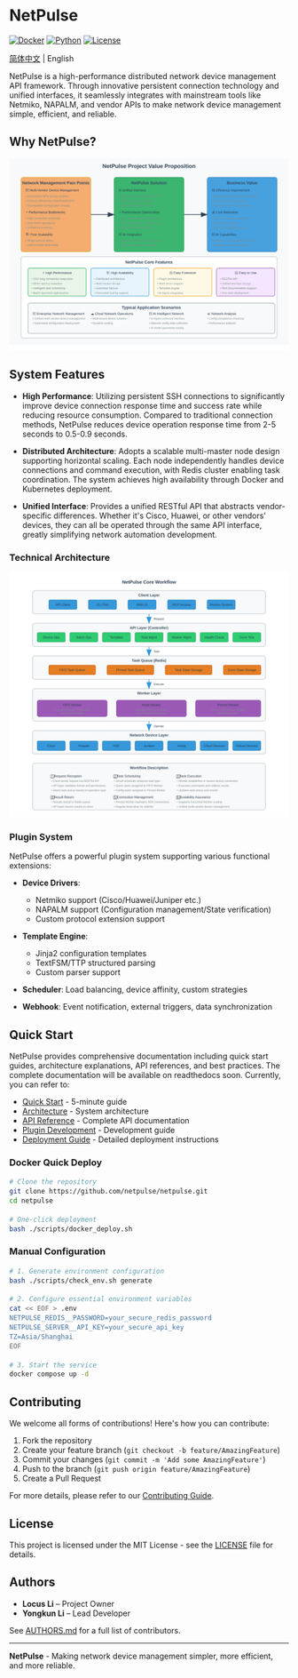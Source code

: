# NetPulse

[![Docker](https://img.shields.io/badge/Docker-Ready-blue?logo=docker)](https://hub.docker.com)
[![Python](https://img.shields.io/badge/Python-3.12+-green?logo=python)](https://python.org)
[![License](https://img.shields.io/badge/License-MIT-blue)](LICENSE)

[简体中文](README-zh.md) | English

NetPulse is a high-performance distributed network device management API framework. Through innovative persistent connection technology and unified interfaces, it seamlessly integrates with mainstream tools like Netmiko, NAPALM, and vendor APIs to make network device management simple, efficient, and reliable.

## Why NetPulse?

![NetPulse Value Proposition](docs/en/assets/images/architecture/project-value-proposition-en.svg)

## System Features

* **High Performance**: Utilizing persistent SSH connections to significantly improve device connection response time and success rate while reducing resource consumption. Compared to traditional connection methods, NetPulse reduces device operation response time from 2-5 seconds to 0.5-0.9 seconds.

* **Distributed Architecture**: Adopts a scalable multi-master node design supporting horizontal scaling. Each node independently handles device connections and command execution, with Redis cluster enabling task coordination. The system achieves high availability through Docker and Kubernetes deployment.

* **Unified Interface**: Provides a unified RESTful API that abstracts vendor-specific differences. Whether it's Cisco, Huawei, or other vendors' devices, they can all be operated through the same API interface, greatly simplifying network automation development.

### Technical Architecture

![NetPulse Architecture](docs/en/assets/images/architecture/workflow-overview-en.svg)

### Plugin System

NetPulse offers a powerful plugin system supporting various functional extensions:

* **Device Drivers**: 
  - Netmiko support (Cisco/Huawei/Juniper etc.)
  - NAPALM support (Configuration management/State verification)
  - Custom protocol extension support

* **Template Engine**: 
  - Jinja2 configuration templates
  - TextFSM/TTP structured parsing
  - Custom parser support

* **Scheduler**: Load balancing, device affinity, custom strategies

* **Webhook**: Event notification, external triggers, data synchronization

## Quick Start

NetPulse provides comprehensive documentation including quick start guides, architecture explanations, API references, and best practices. The complete documentation will be available on readthedocs soon. Currently, you can refer to:

* [Quick Start](docs/en/getting-started/quick-start.md) - 5-minute guide
* [Architecture](docs/en/architecture/overview.md) - System architecture
* [API Reference](docs/en/guides/api/README.md) - Complete API documentation
* [Plugin Development](docs/en/development/README.md) - Development guide
* [Deployment Guide](docs/en/getting-started/deployment.md) - Detailed deployment instructions

### Docker Quick Deploy

```bash
# Clone the repository
git clone https://github.com/netpulse/netpulse.git
cd netpulse

# One-click deployment
bash ./scripts/docker_deploy.sh
```

### Manual Configuration

```bash
# 1. Generate environment configuration
bash ./scripts/check_env.sh generate

# 2. Configure essential environment variables
cat << EOF > .env
NETPULSE_REDIS__PASSWORD=your_secure_redis_password
NETPULSE_SERVER__API_KEY=your_secure_api_key
TZ=Asia/Shanghai
EOF

# 3. Start the service
docker compose up -d
```

## Contributing

We welcome all forms of contributions! Here's how you can contribute:

1. Fork the repository
2. Create your feature branch (`git checkout -b feature/AmazingFeature`)
3. Commit your changes (`git commit -m 'Add some AmazingFeature'`)
4. Push to the branch (`git push origin feature/AmazingFeature`)
5. Create a Pull Request

For more details, please refer to our [Contributing Guide](CONTRIBUTING.md).

## License

This project is licensed under the MIT License - see the [LICENSE](LICENSE) file for details.

## Authors

* **Locus Li** – Project Owner
* **Yongkun Li** – Lead Developer

See [AUTHORS.md](AUTHORS.md) for a full list of contributors.

---

**NetPulse** - Making network device management simpler, more efficient, and more reliable. 